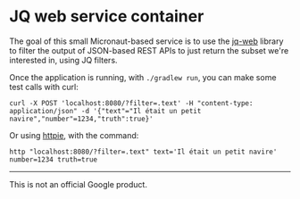 # JQ web service container

The goal of this small Micronaut-based service is to use the 
[jq-web](https://github.com/arakelian/java-jq) library to filter the output of
JSON-based REST APIs to just return the subset we're interested in, using JQ filters.

Once the application is running, with `./gradlew run`, you can make some test calls with curl:

```
curl -X POST 'localhost:8080/?filter=.text' -H "content-type: application/json" -d '{"text"="Il était un petit navire","number"=1234,"truth":true}' 
```

Or using [httpie](https://httpie.io/), with the command:

```
http "localhost:8080/?filter=.text" text='Il était un petit navire' number=1234 truth=true
```

---
This is not an official Google product.